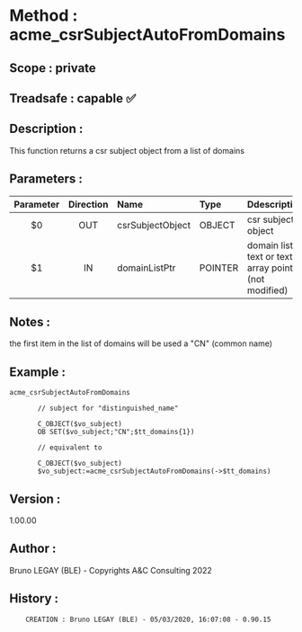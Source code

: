 ﻿# **Method :** acme_csrSubjectAutoFromDomains## **Scope :** private## **Treadsafe :** capable ✅ ## **Description :** This function returns a csr subject object from a list of domains## **Parameters :** | Parameter | Direction | Name | Type | Ddescription | |:----:|:----:|:----|:----|:----| | $0 | OUT | csrSubjectObject | OBJECT | csr subject object | | $1 | IN | domainListPtr | POINTER | domain list text or text array pointer (not modified) | ## **Notes :** the first item in the list of domains will be used a "CN" (common name)## **Example :** ```acme_csrSubjectAutoFromDomains             // subject for "distinguished_name"               C_OBJECT($vo_subject)       OB SET($vo_subject;"CN";$tt_domains{1})             // equivalent to             C_OBJECT($vo_subject)       $vo_subject:=acme_csrSubjectAutoFromDomains(->$tt_domains)```## **Version :** 1.00.00## **Author :** Bruno LEGAY (BLE) - Copyrights A&C Consulting 2022## **History :**          CREATION : Bruno LEGAY (BLE) - 05/03/2020, 16:07:08 - 0.90.15